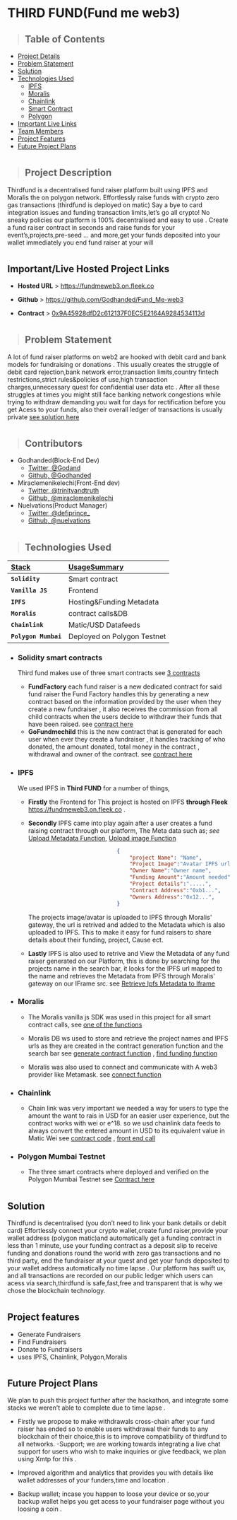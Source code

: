 # THIRD FUND(Fund me web3)

> ## Table of Contents
- [Project Details](#project-description)
- [Problem Statement](#problem-statement)
- [Solution](#solution)
- [Technologies Used](#technologies-used)
    - [IPFS](#ipfs)
    - [Moralis](#moralis)
    - [Chainlink](#chainlink)
    - [Smart Contract](#solidity-smart-contracts)
    - [Polygon](#polygon-mumbai-testnet)
- [Important Live Links](#importantlive-hosted-project-links)
- [Team Members](#contributors)
- [Project Features](#project-features)
- [Future Project Plans](#future-project-plans)


#
> ## Project Description

<p>Thirdfund is a decentralised fund raiser platform built using IPFS and Moralis the on polygon network.
Effortlessly raise funds with crypto zero gas transactions (thirdfund is deployed on matic) 
Say a bye to card integration issues and funding transaction limits,let’s go all crypto! No sneaky policies our platform is 100% decentralised and easy to use . 
Create a fund raiser contract in seconds and raise funds for your event’s,projects,pre-seed … and more,get your funds deposited into your wallet immediately you end fund raiser at your will </p>

#
## Important/Live Hosted Project Links
- **Hosted URL** > https://fundmeweb3.on.fleek.co

- **Github** > https://github.com/Godhanded/Fund_Me-web3

- **Contract** > [0x9A45928dfD2c612137F0EC5E2164A9284534113d](https://mumbai.polygonscan.com/address/0x9A45928dfD2c612137F0EC5E2164A9284534113d#code)

#
> ## Problem Statement

A lot of fund raiser platforms on web2 are hooked with debit card and bank models for fundraising or donations . This usually creates the struggle of debit card rejection,bank network error,transaction limits,country fintech restrictions,strict rules&policies of use,high transaction charges,unnecessary quest for confidential user data etc . After all these struggles at times you might still face banking network congestions while trying to withdraw demanding you wait for days for rectification before you get Acess to your funds, also their overall ledger of transactions is usually private 
[see solution here](#solution)

#
> ## Contributors

- Godhanded(Block-End Dev)
    - [Twitter, @Godand](https://twitter.com/Godand_)
    - [Github, @Godhanded](https://github.com/Godhanded) <br>
- Miraclemenikelechi(Front-End dev)
    - [Twitter, @trinityandtruth](https://twitter.com/trinityandtruth?s=20&t=ZIj6s8ImLoDYIqEpV-qfKw)
    - [Github, @miraclemenikelechi](https://github.com/miraclemenikelechi)<br>
- Nuelvations(Product Manager)
    - [Twitter, @defiprince_](https://twitter.com/defiprince_)
    - [Github, @nuelvations](https://github.com/nuelvations) <br>

#
> ## Technologies Used

 | <b><u>Stack</u></b> | <b><u>UsageSummary</u></b> |
 | :------------------ | :------------------------- |
 | **`Solidity`**      | Smart contract             |
 | **`Vanilla JS`**    | Frontend                   |
 | **`IPFS`**          | Hosting&Funding Metadata   |
 | **`Moralis`**       | contract calls&DB          |
 | **`Chainlink`**     | Matic/USD Datafeeds        |
 | **`Polygon Mumbai`**| Deployed on Polygon Testnet|

- ### **Solidity smart contracts**
    Third fund makes use of three smart contracts see [3 contracts](https://github.com/Godhanded/Fund_Me-web3/tree/main/contracts)
    - **FundFactory** each fund raiser is a new dedicated contract for said fund raiser the Fund Factory handles this by generating a new contract based on the information provided by the user when they create a new fundraiser , it also receives the commission from all child contracts when the users decide to withdraw their funds that have been raised. see [contract here](https://github.com/Godhanded/Fund_Me-web3/blob/main/contracts/fundMeFactory.sol)
    - **GoFundmechild** this is the new contract that is generated for each user when ever they create a fundraiser , it handles tracking of who donated, the amount donated, total money in the contract , withdrawal and owner of the contract. see [contract here](https://github.com/Godhanded/Fund_Me-web3/blob/main/contracts/goFundMe.sol)

- ### **IPFS**
  We used IPFS in **Third FUND** for a number of things,
  - **Firstly** the Frontend for This project is hosted on IPFS **through Fleek** https://fundmeweb3.on.fleek.co .

  - **Secondly** IPFS came into play again after a user creates a fund raising contract through our platform, The Meta data such as; *see* [Upload Metadata Function](https://github.com/Godhanded/Fund_Me-web3/blob/main/public/main.js#L212),  [Upload image Function](https://github.com/Godhanded/Fund_Me-web3/blob/main/public/main.js#L204)

    ```json
                                {
                                    "project Name": "Name",
                                    "Project Image":"Avatar IPFS url",
                                    "Owner Name":"Owner name",
                                    "Funding Amount":"Amount needed",
                                    "Project details":".....",
                                    "Contract Address":"0xb1...",
                                    "Owners Address":"0x12...",
                                }
    ```
                                
      The projects image/avatar is uploaded to IPFS through Moralis' gateway, the url is retrived and added to the Metadata which is also uploaded to IPFS. This to make it easy for fund raisers to share details about their funding, project, Cause ect.
   

   - **Lastly** IPFS is also used to retrive and View the Metadata of any fund raiser generated on our Platform, this is done by searching for the  projects name in the search bar, it looks for the IPFS url mapped to the name and retrieves the Metadata from IPFS through Moralis' gateway on our IFrame src. see [Retrieve Ipfs Metadata to Iframe](https://github.com/Godhanded/Fund_Me-web3/blob/main/public/main.js#L238)

- ### **Moralis**
    - The Moralis vanilla js SDK was used in this project for all smart contract calls, see [one of the functions](https://github.com/Godhanded/Fund_Me-web3/blob/main/public/main.js#L169) 

    - Moralis DB ws used to store and retrieve the project names and IPFS urls as they are created in the contract generation function and the search bar see [generate contract function](https://github.com/Godhanded/Fund_Me-web3/blob/main/public/main.js#L92) , [find funding function](https://github.com/Godhanded/Fund_Me-web3/blob/main/public/main.js#L242)

    - Moralis was also used to connect and communicate with A web3 provider like Metamask. see [connect function](https://github.com/Godhanded/Fund_Me-web3/blob/main/public/main.js#L14)

- ### **Chainlink**
    - Chain link was very important we needed a way for users to type the amount the want to rais in USD for an easier user experience, but the contract works with wei or e^18. so we usd chainlink data feeds to always convert the entered amount in USD to its equivalent value in Matic Wei see [contract code](https://github.com/Godhanded/Fund_Me-web3/blob/main/contracts/fundMeFactory.sol#L57) , [front end call](https://github.com/Godhanded/Fund_Me-web3/blob/main/public/main.js#L34)

- ### **Polygon Mumbai Testnet**
    - The three smart contracts where deployed and verified on the Polygon Mumbai Testnet
    see [Contract here](https://mumbai.polygonscan.com/address/0x9A45928dfD2c612137F0EC5E2164A9284534113d#code)




#
## Solution
<p>Thirdfund is decentralised (you don’t need to link your bank details or debit card) 
Effortlessly connect your crypto wallet,create fund raiser,provide your wallet address (polygon matic)and automatically get a funding contract in less than 1 minute, use your funding contract as a deposit slip to receive funding and donations round the world with zero gas transactions and no third party, end the fundraiser at your quest and get your funds deposited to your wallet address automatically no time lapse .
Our platform has swift ux, and all transactions are recorded on our public ledger which users can acess via search,thirdfund is safe,fast,free and transparent that is why we chose the blockchain technology. </p>

#
## Project features
- Generate Fundraisers
- Find Fundraisers
- Donate to Fundraisers
- uses IPFS, Chainlink, Polygon,Moralis


#
## Future Project Plans
We plan to push this project further after the hackathon, and integrate some stacks we weren’t able to complete due to time lapse . 
- Firstly we propose to make withdrawals cross-chain after your fund raiser has ended so to enable users withdrawal their  funds to any blockchain of their choice,this is to improve 
compatibility of thirdfund to all networks.
-Support; we are working towards integrating a live chat support for users who wish to make inquiries or give feedback, we plan using Xmtp for this . 

- Improved algorithm and analytics that provides you with details like wallet addresses of your funders,time and location . 
- Backup wallet; incase you happen to loose your device or so,your backup wallet helps you get acess to your fundraiser page without you loosing a coin .